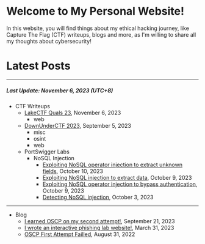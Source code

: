 # Welcome to My Personal Website!

In this website, you will find things about my ethical hacking journey, like Capture The Flag (CTF) writeups, blogs and more, as I'm willing to share all my thoughts about cybersecurity!

# Latest Posts

* * *
##### Last Update: November 6, 2023 (UTC+8)

- CTF Writeups
    - [LakeCTF Quals 23](https://siunam321.github.io/ctf/LakeCTF-Quals-23/), November 6, 2023
        - web
    - [DownUnderCTF 2023](https://siunam321.github.io/ctf/DownUnderCTF-2023/), September 5, 2023
        - misc
        - osint
        - web
    - PortSwigger Labs
        - NoSQL Injection
            - [Exploiting NoSQL operator injection to extract unknown fields](https://siunam321.github.io/ctf/portswigger-labs/nosql-injection/nosqli-4), October 10, 2023
            - [Exploiting NoSQL injection to extract data](https://siunam321.github.io/ctf/portswigger-labs/nosql-injection/nosqli-3), October 9, 2023
            - [Exploiting NoSQL operator injection to bypass authentication](https://siunam321.github.io/ctf/portswigger-labs/nosql-injection/nosqli-3), October 9, 2023
            - [Detecting NoSQL injection](https://siunam321.github.io/ctf/portswigger-labs/nosql-injection/nosqli-1), October 3, 2023

* * *
- Blog
    - [I earned OSCP on my second attempt!](https://siunam321.github.io/blog/2023-09-21-I-earned-OSCP-on-my-second-attempt), September 21, 2023
    - [I wrote an interactive phishing lab website!](https://siunam321.github.io/blog/2023-03-31-I-wrote-an-interactive-phishing-lab-website), March 31, 2023
    - [OSCP First Attempt Failled](https://siunam321.github.io/blog/2022-08-31-OSCP-First-Attempt-Failled), August 31, 2022